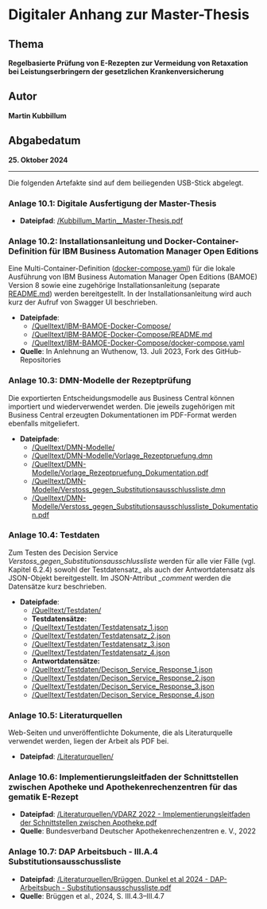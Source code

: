 # Digitaler Anhang zur Master-Thesis

## Thema
**Regelbasierte Prüfung von E-Rezepten zur Vermeidung von Retaxation bei Leistungserbringern der gesetzlichen Krankenversicherung**

## Autor
**Martin Kubbillum**

## Abgabedatum
**25. Oktober 2024**

---

Die folgenden Artefakte sind auf dem beiliegenden USB-Stick abgelegt.

### Anlage 10.1: Digitale Ausfertigung der Master-Thesis
- **Dateipfad**: [/Kubbillum_Martin__Master-Thesis.pdf](./Kubbillum_Martin__Master-Thesis.pdf)

### Anlage 10.2: Installationsanleitung und Docker-Container-Definition für IBM Business Automation Manager Open Editions
Eine Multi-Container-Definition ([docker-compose.yaml](./Quelltext/IBM-BAMOE-Docker-Compose/docker-compose.yaml)) für die lokale Ausführung von IBM Business Automation Manager Open Editions (BAMOE) Version 8 sowie eine zugehörige Installationsanleitung (separate [README.md](./Quelltext/IBM-BAMOE-Docker-Compose/README.md)) werden bereitgestellt. In der Installationsanleitung wird auch kurz der Aufruf von Swagger UI beschrieben.
- **Dateipfade**:
	- [/Quelltext/IBM-BAMOE-Docker-Compose/](./Quelltext/IBM-BAMOE-Docker-Compose/)   
	- [/Quelltext/IBM-BAMOE-Docker-Compose/README.md](./Quelltext/IBM-BAMOE-Docker-Compose/README.md)  
	- [/Quelltext/IBM-BAMOE-Docker-Compose/docker-compose.yaml](./Quelltext/IBM-BAMOE-Docker-Compose/docker-compose.yaml)
- **Quelle**: In Anlehnung an Wuthenow, 13. Juli 2023, Fork des GitHub-Repositories

### Anlage 10.3: DMN-Modelle der Rezeptprüfung
Die exportierten Entscheidungsmodelle aus Business Central können importiert und wiederverwendet werden. Die jeweils zugehörigen mit Business Central erzeugten Dokumentationen im PDF-Format werden ebenfalls mitgeliefert.
- **Dateipfade**:
	- [/Quelltext/DMN-Modelle/](./Quelltext/DMN-Modelle/)  
	- [/Quelltext/DMN-Modelle/Vorlage_Rezeptpruefung.dmn](./Quelltext/DMN-Modelle/Vorlage_Rezeptpruefung.dmn)  
	- [/Quelltext/DMN-Modelle/Vorlage_Rezeptpruefung_Dokumentation.pdf](./Quelltext/DMN-Modelle/Vorlage_Rezeptpruefung_Dokumentation.pdf)  
	- [/Quelltext/DMN-Modelle/Verstoss_gegen_Substitutionsausschlussliste.dmn](./Quelltext/DMN-Modelle/Verstoss_gegen_Substitutionsausschlussliste.dmn)  
	- [/Quelltext/DMN-Modelle/Verstoss_gegen_Substitutionsausschlussliste_Dokumentation.pdf](./Quelltext/DMN-Modelle/Verstoss_gegen_Substitutionsausschlussliste_Dokumentation.pdf)

### Anlage 10.4: Testdaten
Zum Testen des Decision Service *Verstoss_gegen_Substitutionsausschlussliste* werden für alle vier Fälle (vgl.  Kapitel 6.2.4) sowohl der Testdatensatz_ als auch der Antwortdatensatz als JSON-Objekt bereitgestellt. Im JSON-Attribut *_comment* werden die Datensätze kurz beschrieben.
- **Dateipfade**:  
	- [/Quelltext/Testdaten/](./Quelltext/Testdaten/)  
	- **Testdatensätze:**  
	- [/Quelltext/Testdaten/Testdatensatz_1.json](./Quelltext/Testdaten/Testdatensatz_1.json)  
	- [/Quelltext/Testdaten/Testdatensatz_2.json](./Quelltext/Testdaten/Testdatensatz_2.json)  
	- [/Quelltext/Testdaten/Testdatensatz_3.json](./Quelltext/Testdaten/Testdatensatz_3.json)  
	- [/Quelltext/Testdaten/Testdatensatz_4.json](./Quelltext/Testdaten/Testdatensatz_4.json)  
	- **Antwortdatensätze:**  
	- [/Quelltext/Testdaten/Decison_Service_Response_1.json](./Quelltext/Testdaten/Decison_Service_Response_1.json)  
	- [/Quelltext/Testdaten/Decison_Service_Response_2.json](./Quelltext/Testdaten/Decison_Service_Response_2.json)  
	- [/Quelltext/Testdaten/Decison_Service_Response_3.json](./Quelltext/Testdaten/Decison_Service_Response_3.json)  
	- [/Quelltext/Testdaten/Decison_Service_Response_4.json](./Quelltext/Testdaten/Decison_Service_Response_4.json)  
		
### Anlage 10.5: Literaturquellen
Web-Seiten und unveröffentlichte Dokumente, die als Literaturquelle verwendet werden, liegen der Arbeit als PDF bei.
- **Dateipfad**: [/Literaturquellen/](./Literaturquellen/)

### Anlage 10.6: Implementierungsleitfaden der Schnittstellen zwischen Apotheke und Apothekenrechenzentren für das gematik E-Rezept
- **Dateipfad**: [/Literaturquellen/VDARZ 2022 - Implementierungsleitfaden der Schnittstellen zwischen Apotheke.pdf](./Literaturquellen/VDARZ%202022%20-%20Implementierungsleitfaden%20der%20Schnittstellen%20zwischen%20Apotheke.pdf)
- **Quelle**: Bundesverband Deutscher Apothekenrechenzentren e. V., 2022

### Anlage 10.7: DAP Arbeitsbuch - III.A.4 Substitutionsausschussliste 
- **Dateipfad**: [/Literaturquellen/Brüggen, Dunkel et al 2024 - DAP-Arbeitsbuch - Substitutionsausschussliste.pdf](./Literaturquellen/Brueggen,%20Dunkel%20et%20al%202024%20-%20DAP-Arbeitsbuch%20-%20Substitutionsausschussliste.pdf)
- **Quelle**: Brüggen et al., 2024, S. III.4.3–III.4.7